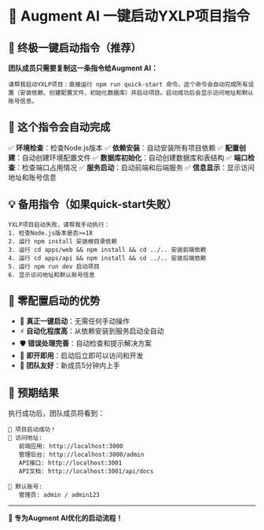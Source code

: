 # 🤖 Augment AI 一键启动YXLP项目指令

## 🎯 终极一键启动指令（推荐）

**团队成员只需要复制这一条指令给Augment AI：**

```
请帮我启动YXLP项目：直接运行 npm run quick-start 命令。这个命令会自动完成所有设置（安装依赖、创建配置文件、初始化数据库）并启动项目。启动成功后会显示访问地址和默认账号信息。
```

## 🚀 这个指令会自动完成

✅ **环境检查**：检查Node.js版本
✅ **依赖安装**：自动安装所有项目依赖
✅ **配置创建**：自动创建环境配置文件
✅ **数据库初始化**：自动创建数据库和表结构
✅ **端口检查**：检查端口占用情况
✅ **服务启动**：启动前端和后端服务
✅ **信息显示**：显示访问地址和账号信息

## 💡 备用指令（如果quick-start失败）

```
YXLP项目启动失败，请帮我手动执行：
1. 检查Node.js版本是否>=18
2. 运行 npm install 安装根目录依赖
3. 运行 cd apps/web && npm install && cd ../.. 安装前端依赖
4. 运行 cd apps/api && npm install && cd ../.. 安装后端依赖
5. 运行 npm run dev 启动项目
6. 显示访问地址和默认账号信息
```

## 🎯 零配置启动的优势

- 🚀 **真正一键启动**：无需任何手动操作
- ⚡ **自动化程度高**：从依赖安装到服务启动全自动
- 🛡️ **错误处理完善**：自动检查和提示解决方案
- 📱 **即开即用**：启动后立即可以访问和开发
- 👥 **团队友好**：新成员5分钟内上手

## 🎉 预期结果

执行成功后，团队成员将看到：
```
🎉 项目启动成功！
📱 访问地址:
   前端应用: http://localhost:3000
   管理后台: http://localhost:3000/admin
   API接口: http://localhost:3001
   API文档: http://localhost:3001/api/docs

🔑 默认账号:
   管理员: admin / admin123
```

---

**🤖 专为Augment AI优化的启动流程！**

